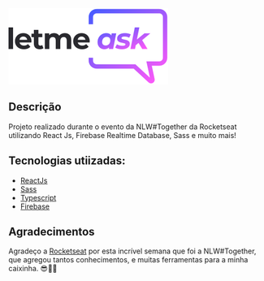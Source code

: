 ![LetmeAsk](./src/assets/images/logo.svg)

## **Descrição**
Projeto realizado durante o evento da NLW#Together da Rocketseat utilizando React Js, Firebase Realtime Database, Sass e muito mais!

## **Tecnologias utiizadas:**

 - [ReactJs](https://pt-br.reactjs.org/docs/create-a-new-react-app.html)
 - [Sass](https://sass-lang.com/)
 - [Typescript](https://www.typescriptlang.org/)
 - [Firebase](https://firebase.google.com/)

## Agradecimentos

Agradeço a [Rocketseat](https://rocketseat.com.br/) por esta incrível semana que foi a NLW#Together, que agregou tantos conhecimentos, e muitas ferramentas para a minha caixinha. 😎👾🚀
